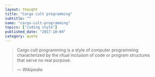 ```yaml
---
layout: thought
title: "Cargo cult programming"
subtitle: ""
name: "cargo-cult-programming"
topics: ["coding style"]
published_date: "2017-10-04"
category: quote
---
```


> Cargo cult programming is a style of computer programming characterized by
> the ritual inclusion of code or program structures that serve no real purpose.
>
> &mdash; <cite>Wikipedia</cite>
